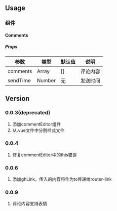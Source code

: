 ## Usage

### 组件

#### Comments

##### Props

|参数|类型|默认值|说明|
|---|---|---|---|
|comments|Array|[]|评论内容|
|sendTime|Number|无|发送时间|

## Version

### 0.0.3(deprecated)

1. 添加commentEditor组件
2. 从.vue文件中分割样式文件

### 0.0.4

1. 修复commentEditor中的this错误

### 0.0.6

1. 添加ghLink，传入的内容将作为to传递给router-link

### 0.0.9

1. 评论内容支持表情